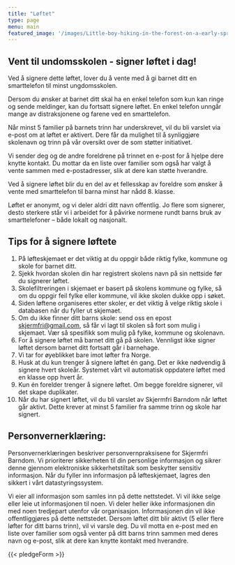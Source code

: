 ```yaml
---
title: "Løftet"
type: page
menu: main
featured_image: '/images/Little-boy-hiking-in-the-forest-on-a-early-spring.-Kid-playing-and-having-fun-in-spring-or-autumn-day.-1553078080_2757x1917.jpeg'
---
```


## Vent til undomsskolen - signer løftet i dag!

Ved å signere dette løftet, lover du å vente med å gi barnet ditt en smarttelefon til minst ungdomsskolen. 

Dersom du ønsker at barnet ditt skal ha en enkel telefon som kun kan ringe og sende meldinger, kan du fortsatt signere løftet. En enkel telefon unngår mange av distraksjonene og farene ved en smarttelefon.

Når minst 5 familier på barnets trinn har underskrevet, vil du bli varslet via e-post om at løftet er aktivert. Dere får da mulighet til å synliggjøre skolenavn og trinn på vår oversikt over de som støtter initiativet.

Vi sender deg og de andre foreldrene på trinnet en e-post for å hjelpe dere knytte kontakt. Du mottar da en liste over familier som også har valgt å vente sammen med e-postadresser, slik at dere kan støtte hverandre. 

Ved å signere løftet blir du en del av et fellesskap av foreldre som ønsker å vente med smarttelefon til barna minst har nådd 8. klasse.

Løftet er anonymt, og vi deler aldri ditt navn offentlig. Jo flere som signerer, desto sterkere står vi i arbeidet for å påvirke normene rundt barns bruk av smarttelefoner – både lokalt og nasjonalt.

## Tips for å signere løftete

1. På løfteskjemaet er det viktig at du oppgir både riktig fylke, kommune og skole for barnet ditt.
2. Sjekk hvordan skolen din har registrert skolens navn på sin nettside før du signerer løftet.
3. Skolefiltreringen i skjemaet er basert på skolens kommune og fylke, så om du oppgir feil fylke eller kommune, vil ikke skolen dukke opp i søket.
4. Siden løftene organiseres etter skoler, er det viktig å velge riktig skole i databasen når du fyller ut skjemaet.
5. Om du ikke finner ditt barns skole: send oss en epost skjermfri@gmail.com, så får vi lagt til skolen så fort som mulig i skjemaet. Vær så spesifikk som mulig på fylke, kommune og skolenavn.
6. For å signere løftet må barnet ditt gå på skolen. Vennligst ikke signer løftet dersom barnet ditt fortsatt går i barnehage.
7. Vi tar for øyeblikket bare imot løfter fra Norge.
8. Husk at du kun trenger å signere løftet én gang. Det er ikke nødvendig å signere hvert skoleår. Systemet vårt vil automatisk oppdatere løftet med en klasse opp hvert år.
9. Kun én forelder trenger å signere løftet. Om begge foreldre signerer, vil det skape duplikater.
10. Når du har signert løftet, vil du bli varslet av Skjermfri Barndom når løftet går aktivt. Dette krever at minst 5 familier fra samme trinn og skole har signert. 

## Personvernerklæring:

Personvernerklæringen beskriver personvernpraksisene for Skjermfri Barndom. Vi prioriterer sikkerheten til din personlige informasjon og sikrer denne gjennom elektroniske sikkerhetstiltak som beskytter sensitiv informasjon. Når du fyller inn informasjon på løfteskjemaet, lagres den sikkert i vårt datastyringssystem. 

Vi eier all informasjon som samles inn på dette nettstedet. Vi vil ikke selge eller leie ut informasjonen til noen. Vi deler heller ikke informasjonen din med noen tredjepart utenfor vår organisasjon. Informasjonen din vil ikke offentliggjøres på dette nettstedet. Dersom løftet ditt blir aktivt (5 eller flere løfter for ditt barns trinn), vil vi varsle deg. Du vil motta en e-post med en liste over familier som også venter på ditt barns trinn sammen med deres navn og e-post, slik at dere kan knytte kontakt med hverandre.

{{< pledgeForm >}}
